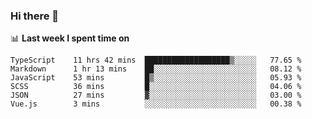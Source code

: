 ### Hi there 👋

<!--
**DBvc/DBvc** is a ✨ _special_ ✨ repository because its `README.md` (this file) appears on your GitHub profile.

Here are some ideas to get you started:

- 🔭 I’m currently working on ...
- 🌱 I’m currently learning ...
- 👯 I’m looking to collaborate on ...
- 🤔 I’m looking for help with ...
- 💬 Ask me about ...
- 📫 How to reach me: ...
- 😄 Pronouns: ...
- ⚡ Fun fact: ...
-->

📊 **Last week I spent time on**
<!--START_SECTION:waka-->

```text
TypeScript    11 hrs 42 mins  ███████████████████▒░░░░░   77.65 %
Markdown      1 hr 13 mins    ██░░░░░░░░░░░░░░░░░░░░░░░   08.12 %
JavaScript    53 mins         █▒░░░░░░░░░░░░░░░░░░░░░░░   05.93 %
SCSS          36 mins         █░░░░░░░░░░░░░░░░░░░░░░░░   04.06 %
JSON          27 mins         ▓░░░░░░░░░░░░░░░░░░░░░░░░   03.00 %
Vue.js        3 mins          ░░░░░░░░░░░░░░░░░░░░░░░░░   00.38 %
```

<!--END_SECTION:waka-->
